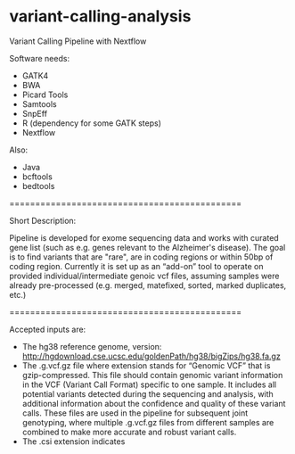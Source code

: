# variant-calling-analysis
Variant Calling Pipeline with Nextflow

Software needs:
- GATK4
- BWA
- Picard Tools
- Samtools
- SnpEff
- R (dependency for some GATK steps)
- Nextflow

Also: 
- Java
- bcftools
- bedtools
  
=============================================

Short Description:

Pipeline is developed for exome sequencing data and works with curated gene list (such as e.g. genes relevant to the Alzheimer's disease).
The goal is to find variants that are "rare", are in coding regions or within 50bp of coding region.
Currently it is set up as an “add-on” tool to operate on provided individual/intermediate genoic vcf files, assuming samples
were already pre-processed (e.g. merged, matefixed, sorted, marked duplicates, etc.)

=============================================

Accepted inputs are:

- The hg38 reference genome, version: http://hgdownload.cse.ucsc.edu/goldenPath/hg38/bigZips/hg38.fa.gz
- The .g.vcf.gz file where extension stands for “Genomic VCF” that is gzip-compressed. This file should contain genomic variant information in the VCF (Variant Call Format) specific to one sample. It includes all potential variants detected during the sequencing and analysis, with additional information about the confidence and quality of these variant calls.
These files are used in the pipeline for subsequent joint genotyping, where multiple .g.vcf.gz files from different samples are combined to make more accurate and robust variant calls.
- The .csi extension indicates 







